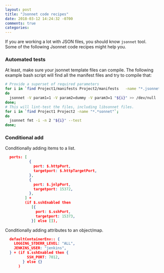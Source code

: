 ```yaml
---
layout: post
title: "Jsonnet code recipes"
date: 2018-03-12 14:24:32 -0700
comments: true
categories: 
---
```


If you are working a lot with JSON files, you should know `jsonnet` tool.
Some of the following Jsonnet code recipes might help you.

<!--more-->

### Automated tests

At least, make sure your jsonnet template files can compile.
The following example bash script will find all the manifest files and try to compile that:

``` bash
# Provide a superset of required parameters
for i in `find Project1/manifests Project2/manifests   -name "*.jsonnet"`; 
do
  jsonnet -V param1=1 -V param2=dummy -V param3=1 "${i}" >> /dev/null
done;
# This will lint-test the files, including libsonnet files.
for i in `find Project1 Project2 -name "*.*sonnet"`;
do
  jsonnet fmt -i -n 2 "${i}" --test
done;
```

### Conditional add

Conditionally adding items to a list.

``` json 
  ports: [
           {
             port: $.httpPort,
             targetport: $.httpTargetPort,
           },
           {
             port: $.jnlpPort,
             targetport: 15372,
           },
         ] +
         (if $.sshEnabled then
            [{
              port: $.sshPort,
              targetport: 15373,
            }] else []),
```

Conditionally adding attributes to an object/map.

``` json
  defaultContainerEnv:: {
    LOGGING_STDERR_LEVEL: "ALL",
    JENKINS_USER: "jenkins",
  } + (if $.sshEnabled then {
          SSH_PORT: 7012,
        } else {}
      )
```